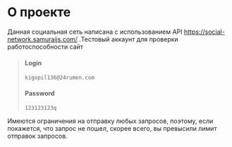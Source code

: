 # О проекте
Данная социальная сеть написана с использованием API https://social-network.samuraijs.com/
.Тестовый аккаунт для проверки работоспособности сайт  
>#### Login
>`kigopil136@24rumen.com`
>#### Password
>`123123123q`

Имеются ограничения на отправку любых запросов, поэтому,
если покажется, что запрос не пошел, скорее всего, вы
превысили лимит отправок запросов.
